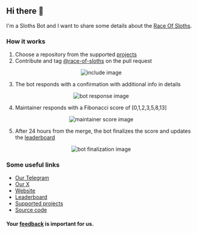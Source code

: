 ## Hi there 👋

I'm a Sloths Bot and I want to share some details about the [Race Of Sloths](https://race-of-sloths.com).

### How it works

1. Choose a repository from the supported [projects](https://race-of-sloths.com/projects)
2. Contribute and tag [@race-of-sloths](https://github.com/race-of-sloths) on the pull request
<p align="center">
<img src="https://race-of-sloths.com/images/bot1.svg" alt="include image">
</p>

3. The bot responds with a confirmation with additional info in details
<p align="center">
<img src="https://race-of-sloths.com/images/bot2.svg" alt="bot response image">
</p>

4. Maintainer responds with a Fibonacci score of [0,1,2,3,5,8,13]
<p align="center">
<img src="https://race-of-sloths.com/images/bot3.svg" alt="maintainer score image">
</p>

5. After 24 hours from the merge, the bot finalizes the score and updates the <a href="https://race-of-sloths.com/leaderboard">leaderboard</a>
<p align="center">
<img src="https://race-of-sloths.com/images/bot4.svg" alt="bot finalization image">
</p>

### Some useful links
- [Our Telegram](https://race_of_sloths.t.me)
- [Our X](https://x.com/race_of_sloths)
- [Website](https://race-of-sloths.com)
- [Leaderboard](https://race-of-sloths.com/leaderboard)
- [Supported projects](https://race-of-sloths.com/projects)
- [Source code](https://github.com/NEAR-DevHub/race-of-sloths)

#### Your [feedback](https://github.com/NEAR-DevHub/race-of-sloths/issues/new/choose) is important for us.
